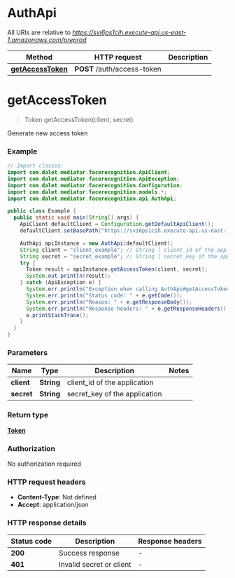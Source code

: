 # AuthApi

All URIs are relative to *https://svi6ps1cih.execute-api.us-east-1.amazonaws.com/preprod*

Method | HTTP request | Description
------------- | ------------- | -------------
[**getAccessToken**](AuthApi.md#getAccessToken) | **POST** /auth/access-token | 


<a name="getAccessToken"></a>
# **getAccessToken**
> Token getAccessToken(client, secret)



Generate new access token

### Example
```java
// Import classes:
import com.dalet.mediator.facerecognition.ApiClient;
import com.dalet.mediator.facerecognition.ApiException;
import com.dalet.mediator.facerecognition.Configuration;
import com.dalet.mediator.facerecognition.models.*;
import com.dalet.mediator.facerecognition.api.AuthApi;

public class Example {
  public static void main(String[] args) {
    ApiClient defaultClient = Configuration.getDefaultApiClient();
    defaultClient.setBasePath("https://svi6ps1cih.execute-api.us-east-1.amazonaws.com/preprod");

    AuthApi apiInstance = new AuthApi(defaultClient);
    String client = "client_example"; // String | client_id of the application
    String secret = "secret_example"; // String | secret_key of the application
    try {
      Token result = apiInstance.getAccessToken(client, secret);
      System.out.println(result);
    } catch (ApiException e) {
      System.err.println("Exception when calling AuthApi#getAccessToken");
      System.err.println("Status code: " + e.getCode());
      System.err.println("Reason: " + e.getResponseBody());
      System.err.println("Response headers: " + e.getResponseHeaders());
      e.printStackTrace();
    }
  }
}
```

### Parameters

Name | Type | Description  | Notes
------------- | ------------- | ------------- | -------------
 **client** | **String**| client_id of the application |
 **secret** | **String**| secret_key of the application |

### Return type

[**Token**](Token.md)

### Authorization

No authorization required

### HTTP request headers

 - **Content-Type**: Not defined
 - **Accept**: application/json

### HTTP response details
| Status code | Description | Response headers |
|-------------|-------------|------------------|
**200** | Success response |  -  |
**401** | Invalid secret or client |  -  |

